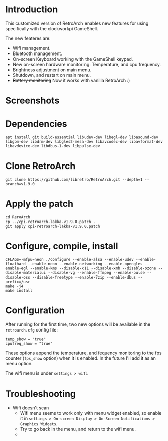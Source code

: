# Introduction

This customized version of RetroArch enables new features for using specifically with the 
clockworkpi GameShell.

The new feateres are:

* Wifi management.
* Bluetooth management.
* On-screen Keyboard working with the GameShell keypad.
* New on-screen hardware monitoring: Temperature, and cpu frequency.
* Brightness adjustment on main menu.
* Shutdown, and restart on main menu.
* ~~Battery monitoring~~ Now it works with vanilla RetroArch :)

# Screenshots


# Dependencies
````
apt install git build-essential libudev-dev libegl-dev libasound-dev libgbm-dev libdrm-dev libgles2-mesa-dev libavcodec-dev libavformat-dev libavdevice-dev libdbus-1-dev libpulse-dev
````
# Clone RetroArch
````
git clone https://github.com/libretro/RetroArch.git --depth=1 --branch=v1.9.0
````
# Apply the patch
````
cd ReroArch
cp ../cpi-retroarch-lakka-v1.9.0.patch .
git apply cpi-retroarch-lakka-v1.9.0.patch
````
# Configure, compile, install
````
CFLAGS=-mfpu=neon ./configure --enable-alsa --enable-udev --enable-floathard --enable-neon --enable-networking --enable-opengles --enable-egl --enable-kms --disable-x11 --disable-xmb --disable-ozone --disable-materialui --disable-vg --enable-ffmpeg --enable-pulse --disable-oss --disable-freetype --enable-7zip --enable-dbus --prefix=/usr
make -j4
make install
````
# Configuration

After running for the first time, two new options will be available in the `retroarch.cfg` config file:

````
temp_show = "true"
cpufreq_show = "true"
````
These options append the temperature, and fequency monitoring to the fps counter (`fps_show` option) when it is enabled. In the future I'll add it as an menu option.

The wifi menu is under `settings > wifi`

# Troubleshooting

* Wifi doesn't scan
   * Wifi menu seems to work only with menu widget enabled, so enable it in `settings > On-screen Display > On-Screen Notifications > Graphics Widgets`.
   * Try to go back in the menu, and return to the wifi menu.
   *  
